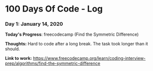 # 100 Days Of Code - Log

### Day 1: January 14, 2020

**Today's Progress**: freecodecamp (Find the Symmetric Difference)

**Thoughts:** Hard to code after a long break. The task took longer than it should.

**Link to work:** https://www.freecodecamp.org/learn/coding-interview-prep/algorithms/find-the-symmetric-difference


